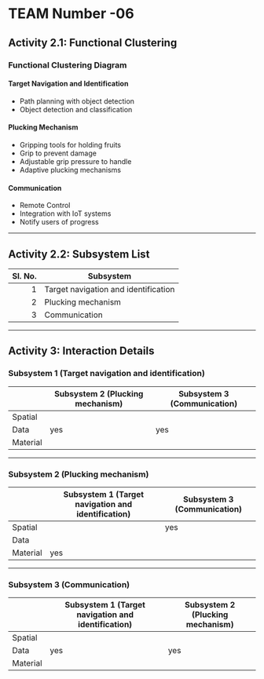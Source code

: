 # TEAM Number -06

## Activity 2.1: Functional Clustering

### Functional Clustering Diagram

#### Target Navigation and Identification
- Path planning with object detection
- Object detection and classification

#### Plucking Mechanism
- Gripping tools for holding fruits
- Grip to prevent damage
- Adjustable grip pressure to handle
- Adaptive plucking mechanisms

#### Communication
- Remote Control
- Integration with IoT systems
- Notify users of progress

---

## Activity 2.2: Subsystem List

| Sl. No. | Subsystem                             |
|--------:|----------------------------------------|
| 1       | Target navigation and identification   |
| 2       | Plucking mechanism                     |
| 3       | Communication                          |

---

## Activity 3: Interaction Details

### Subsystem 1 (Target navigation and identification)

|                  | Subsystem 2 (Plucking mechanism) | Subsystem 3 (Communication) |
|------------------|----------------------------------|------------------------------|
| Spatial          |                                  |                              |
| Data             | yes                              | yes                          |
| Material         |                                  |                              |

---

### Subsystem 2 (Plucking mechanism)

|                  | Subsystem 1 (Target navigation and identification) | Subsystem 3 (Communication) |
|------------------|----------------------------------------------------|------------------------------|
| Spatial          |                                                    | yes                          |
| Data             |                                                    |                              |
| Material         | yes                                                |                              |

---

### Subsystem 3 (Communication)

|                  | Subsystem 1 (Target navigation and identification) | Subsystem 2 (Plucking mechanism) |
|------------------|----------------------------------------------------|----------------------------------|
| Spatial          |                                                    |                                  |
| Data             | yes                                                | yes                              |
| Material         |                                                    |                                  |

